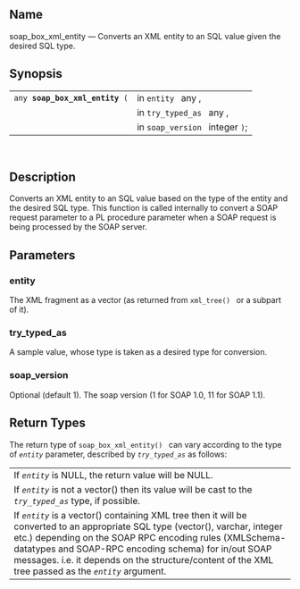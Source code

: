 <div>

<div>

</div>

<div>

## Name

soap_box_xml_entity — Converts an XML entity to an SQL value given the
desired SQL type.

</div>

<div>

## Synopsis

<div>

|                                     |                                 |
|-------------------------------------|---------------------------------|
| `any `**`soap_box_xml_entity`**` (` | in `entity ` any ,              |
|                                     | in `try_typed_as ` any ,        |
|                                     | in `soap_version ` integer `)`; |

<div>

 

</div>

</div>

</div>

<div>

## Description

Converts an XML entity to an SQL value based on the type of the entity
and the desired SQL type. This function is called internally to convert
a SOAP request parameter to a PL procedure parameter when a SOAP request
is being processed by the SOAP server.

</div>

<div>

## Parameters

<div>

### entity

The XML fragment as a vector (as returned from `xml_tree() ` or a
subpart of it).

</div>

<div>

### try_typed_as

A sample value, whose type is taken as a desired type for conversion.

</div>

<div>

### soap_version

Optional (default 1). The soap version (1 for SOAP 1.0, 11 for SOAP
1.1).

</div>

</div>

<div>

## Return Types

The return type of `soap_box_xml_entity() ` can vary according to the
type of *`entity`* parameter, described by *`try_typed_as`* as follows:

|                                                                                                                                                                                                                                                                                                                                                          |
|----------------------------------------------------------------------------------------------------------------------------------------------------------------------------------------------------------------------------------------------------------------------------------------------------------------------------------------------------------|
| If *`entity`* is NULL, the return value will be NULL.                                                                                                                                                                                                                                                                                                    |
| If *`entity`* is not a vector() then its value will be cast to the *`try_typed_as`* type, if possible.                                                                                                                                                                                                                                                   |
| If *`entity`* is a vector() containing XML tree then it will be converted to an appropriate SQL type (vector(), varchar, integer etc.) depending on the SOAP RPC encoding rules (XMLSchema-datatypes and SOAP-RPC encoding schema) for in/out SOAP messages. i.e. it depends on the structure/content of the XML tree passed as the *`entity`* argument. |

</div>

</div>
